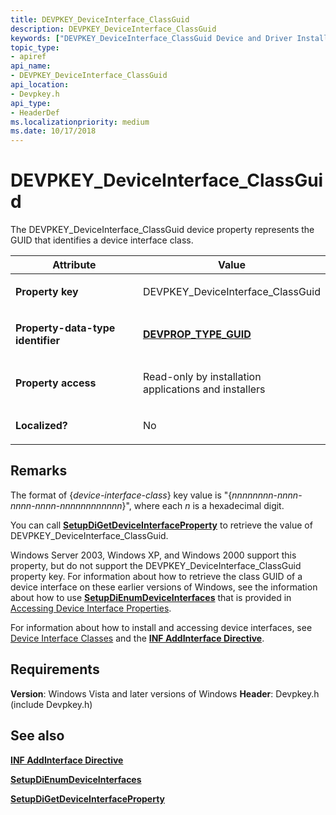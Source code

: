 ```yaml
---
title: DEVPKEY_DeviceInterface_ClassGuid
description: DEVPKEY_DeviceInterface_ClassGuid
keywords: ["DEVPKEY_DeviceInterface_ClassGuid Device and Driver Installation"]
topic_type:
- apiref
api_name:
- DEVPKEY_DeviceInterface_ClassGuid
api_location:
- Devpkey.h
api_type:
- HeaderDef
ms.localizationpriority: medium
ms.date: 10/17/2018
---
```


# DEVPKEY_DeviceInterface_ClassGuid


The DEVPKEY_DeviceInterface_ClassGuid device property represents the GUID that identifies a device interface class.

<table>
<colgroup>
<col width="50%" />
<col width="50%" />
</colgroup>
<thead>
<tr>
<th>Attribute</th>
<th>Value</th>
</tr>
</thead>
<tbody>
<tr class="odd">
<td align="left"><p><strong>Property key</strong></p></td>
<td align="left"><p>DEVPKEY_DeviceInterface_ClassGuid</p></td>
</tr>
<tr class="even">
<td align="left"><p><strong>Property-data-type identifier</strong></p></td>
<td align="left"><p><a href="devprop-type-guid.md" data-raw-source="[&lt;strong&gt;DEVPROP_TYPE_GUID&lt;/strong&gt;](devprop-type-guid.md)"><strong>DEVPROP_TYPE_GUID</strong></a></p></td>
</tr>
<tr class="odd">
<td align="left"><p><strong>Property access</strong></p></td>
<td align="left"><p>Read-only by installation applications and installers</p></td>
</tr>
<tr class="even">
<td align="left"><p><strong>Localized?</strong></p></td>
<td align="left"><p>No</p></td>
</tr>
</tbody>
</table>

 

## Remarks

The format of {*device-interface-class*} key value is "{*nnnnnnnn*-*nnnn*-*nnnn*-*nnnn*-*nnnnnnnnnnnn*}", where each *n* is a hexadecimal digit.

You can call [**SetupDiGetDeviceInterfaceProperty**](/windows/win32/api/setupapi/nf-setupapi-setupdigetdeviceinterfacepropertyw) to retrieve the value of DEVPKEY_DeviceInterface_ClassGuid.

Windows Server 2003, Windows XP, and Windows 2000 support this property, but do not support the DEVPKEY_DeviceInterface_ClassGuid property key. For information about how to retrieve the class GUID of a device interface on these earlier versions of Windows, see the information about how to use [**SetupDiEnumDeviceInterfaces**](/windows/win32/api/setupapi/nf-setupapi-setupdienumdeviceinterfaces) that is provided in [Accessing Device Interface Properties](./accessing-device-interface-properties.md).

For information about how to install and accessing device interfaces, see [Device Interface Classes](./overview-of-device-interface-classes.md) and the [**INF AddInterface Directive**](./inf-addinterface-directive.md).

## Requirements

**Version**: Windows Vista and later versions of Windows
**Header**: Devpkey.h (include Devpkey.h)


## See also


[**INF AddInterface Directive**](./inf-addinterface-directive.md)

[**SetupDiEnumDeviceInterfaces**](/windows/win32/api/setupapi/nf-setupapi-setupdienumdeviceinterfaces)

[**SetupDiGetDeviceInterfaceProperty**](/windows/win32/api/setupapi/nf-setupapi-setupdigetdeviceinterfacepropertyw)

 

